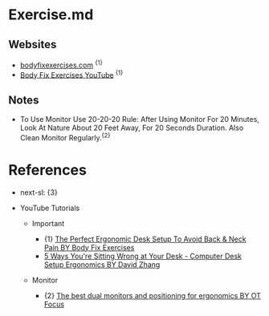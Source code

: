 # Exercise.md

## Websites

* [bodyfixexercises.com](https://bodyfixexercises.com/) <sup>{1}</sup>
* [Body Fix Exercises YouTube](https://www.youtube.com/@BodyFixExercises)  <sup>{1}</sup>

## Notes

* To Use Monitor Use 20-20-20 Rule: After Using Monitor For 20 Minutes, Look At Nature About 20 Feet Away, For 20 Seconds Duration. Also Clean Monitor Regularly.<sup>{2}</sup>

# References

* next-sl: {3}

* YouTube Tutorials

  * Important
    * {1} [The Perfect Ergonomic Desk Setup To Avoid Back & Neck Pain BY Body Fix Exercises](https://www.youtube.com/watch?v=riD8Xt8r1MQ)
    * [5 Ways You're Sitting Wrong at Your Desk - Computer Desk Setup Ergonomics BY David Zhang](https://www.youtube.com/watch?v=Ree1CWifQTg)

  * Monitor
    * {2} [The best dual monitors and positioning for ergonomics BY OT Focus](https://www.youtube.com/watch?v=KcJr3c7CTGw)
